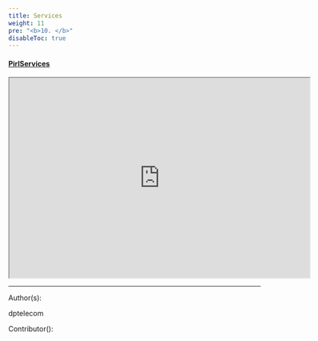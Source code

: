 ```yaml
---
title: Services
weight: 11
pre: "<b>10. </b>"
disableToc: true
---
```




#### [PirlServices](https://services.pirl.io "PirlServices ")

<iframe width="600"
    height="400" src="https://services.pirl.io">
</iframe>



---
Author(s):

dptelecom

Contributor():
